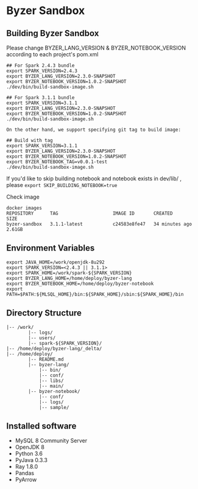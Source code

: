 # Byzer Sandbox

## Building Byzer Sandbox

Please change BYZER_LANG_VERSION & BYZER_NOTEBOOK_VERSION according to each project's pom.xml

```shell   
## For Spark 2.4.3 bundle
export SPARK_VERSION=2.4.3
export BYZER_LANG_VERSION=2.3.0-SNAPSHOT
export BYZER_NOTEBOOK_VERSION=1.0.2-SNAPSHOT
./dev/bin/build-sandbox-image.sh

## For Spark 3.1.1 bundle
export SPARK_VERSION=3.1.1
export BYZER_LANG_VERSION=2.3.0-SNAPSHOT
export BYZER_NOTEBOOK_VERSION=1.0.2-SNAPSHOT
./dev/bin/build-sandbox-image.sh

On the other hand, we support specifying git tag to build image:

## Build with tag
export SPARK_VERSION=3.1.1
export BYZER_LANG_VERSION=2.3.0-SNAPSHOT
export BYZER_NOTEBOOK_VERSION=1.0.2-SNAPSHOT
export BYZER_NOTEBOOK_TAG=v0.0.1-test
./dev/bin/build-sandbox-image.sh
```

If you'd like to skip building notebook and notebook exists in dev/lib/ , please `export SKIP_BUILDING_NOTEBOOK=true`

Check image
```shell
docker images
REPOSITORY      TAG                    IMAGE ID       CREATED          SIZE
byzer-sandbox   3.1.1-latest           c24583e8fe47   34 minutes ago   2.61GB
```

## Environment Variables
````shell
export JAVA_HOME=/work/openjdk-8u292
export SPARK_VERSION=<2.4.3 || 3.1.1>
export SPARK_HOME=/work/spark-${SPARK_VERSION}
export BYZER_LANG_HOME=/home/deploy/byzer-lang
export BYZER_NOTEBOOK_HOME=/home/deploy/byzer-notebook
export PATH=$PATH:${MLSQL_HOME}/bin:${SPARK_HOME}/sbin:${SPARK_HOME}/bin
````

## Directory Structure
```shell
|-- /work/
        |-- logs/  
        |-- users/
        |-- spark-${SPARK_VERSION}/
|-- /home/deploy/byzer-lang/_delta/
|-- /home/deploy/
        |-- README.md
        |-- byzer-lang/
            |-- bin/                          
            |-- conf/                         
            |-- libs/                         
            |-- main/                         
        |-- byzer-notebook/                   
            |-- conf/                         
            |-- logs/                         
            |-- sample/    
```

## Installed software
- MySQL 8 Community Server
- OpenJDK 8
- Python 3.6
- PyJava 0.3.3
- Ray 1.8.0
- Pandas
- PyArrow